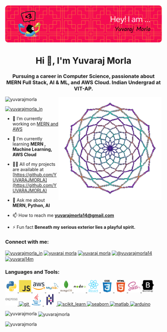 ![MasterHead](https://github.com/YUVARAJMORLA/imagesforprofile/blob/main/github-header-image%20(1).png)
<h1 align="center">Hi 👋, I'm Yuvaraj Morla</h1>
<h3 align="center">Pursuing a career in Computer Science, passionate about MERN Full Stack, AI & ML, and AWS Cloud. Indian Undergrad at VIT-AP.</h3>
<img align="right" alt="Coding" width="333" src="https://github.com/YUVARAJMORLA/imagesforprofile/blob/main/output-onlinegiftools.gif">


<p align="left"> <img src="https://komarev.com/ghpvc/?username=yuvarajmorla&label=Profile%20views&color=0e75b6&style=flat" alt="yuvarajmorla" /> </p>

<p align="left"> <a href="https://twitter.com/yuvarajmorla_in" target="blank"><img src="https://img.shields.io/twitter/follow/yuvarajmorla_in?logo=twitter&style=for-the-badge" alt="yuvarajmorla_in" /></a> </p>

- 🔭 I’m currently working on [MERN and AWS](https://github.com/YUVARAJMORLA/ReactTasks)

- 🌱 I’m currently learning **MERN , Machine Learning, AWS Cloud**

- 👨‍💻 All of my projects are available at [https://github.com/YUVARAJMORLA](https://github.com/YUVARAJMORLA)

- 💬 Ask me about **MERN, Python, AI**

- 📫 How to reach me **yuvarajmorla14@gmail.com**

- ⚡ Fun fact **Beneath my serious exterior lies a playful spirit.**

<h3 align="left">Connect with me:</h3>
<p align="left">
<a href="https://twitter.com/@YuvarajMorla_IN" target="blank"><img align="center" src="https://raw.githubusercontent.com/rahuldkjain/github-profile-readme-generator/master/src/images/icons/Social/twitter.svg" alt="yuvarajmorla_in" height="30" width="40" /></a>
<a href="linkedin.com/in/yuvaraj-morla-14my" target="blank"><img align="center" src="https://raw.githubusercontent.com/rahuldkjain/github-profile-readme-generator/master/src/images/icons/Social/linked-in-alt.svg" alt="yuvaraj morla" height="30" width="40" /></a>
<a href="https://www.kaggle.com/yuvarajmorla" target="blank"><img align="center" src="https://raw.githubusercontent.com/rahuldkjain/github-profile-readme-generator/master/src/images/icons/Social/kaggle.svg" alt="yuvaraj morla" height="30" width="40" /></a>
<a href="https://www.hackerrank.com/@yuvarajmorla14" target="blank"><img align="center" src="https://raw.githubusercontent.com/rahuldkjain/github-profile-readme-generator/master/src/images/icons/Social/hackerrank.svg" alt="@yuvarajmorla14" height="30" width="40" /></a>
<a href="https://auth.geeksforgeeks.org/user/yuvaraj14m" target="blank"><img align="center" src="https://raw.githubusercontent.com/rahuldkjain/github-profile-readme-generator/master/src/images/icons/Social/geeks-for-geeks.svg" alt="yuvaraj14m" height="30" width="40" /></a>
</p>

<h3 align="left">Languages and Tools:</h3>

<p align="left">
  <a href="https://www.python.org" target="_blank" rel="noreferrer">
    <img src="https://raw.githubusercontent.com/devicons/devicon/master/icons/python/python-original.svg" alt="python" width="40" height="40"/>
  </a>

  <a href="https://developer.mozilla.org/en-US/docs/Web/JavaScript" target="_blank" rel="noreferrer">
    <img src="https://raw.githubusercontent.com/devicons/devicon/master/icons/javascript/javascript-original.svg" alt="javascript" width="40" height="40"/>
  </a>

  <a href="https://aws.amazon.com" target="_blank" rel="noreferrer">
    <img src="https://raw.githubusercontent.com/devicons/devicon/master/icons/amazonwebservices/amazonwebservices-original-wordmark.svg" alt="aws" width="40" height="40"/>
  </a>

  <a href="https://www.mysql.com/" target="_blank" rel="noreferrer">
    <img src="https://raw.githubusercontent.com/devicons/devicon/master/icons/mysql/mysql-original-wordmark.svg" alt="mysql" width="40" height="40"/>
  </a>

  <a href="https://www.mongodb.com/" target="_blank" rel="noreferrer"> 
  <img src="https://raw.githubusercontent.com/devicons/devicon/master/icons/mongodb/mongodb-original-wordmark.svg" alt="mongodb" width="40" height="40"/> 
  </a>

  <a href="https://nodejs.org" target="_blank" rel="noreferrer">
    <img src="https://raw.githubusercontent.com/devicons/devicon/master/icons/nodejs/nodejs-original-wordmark.svg" alt="nodejs" width="40" height="40"/>
  </a>

  <a href="https://reactjs.org/" target="_blank" rel="noreferrer">
    <img src="https://raw.githubusercontent.com/devicons/devicon/master/icons/react/react-original-wordmark.svg" alt="react" width="40" height="40"/>
  </a>

  <a href="https://www.w3schools.com/css/" target="_blank" rel="noreferrer">
    <img src="https://raw.githubusercontent.com/devicons/devicon/master/icons/css3/css3-original-wordmark.svg" alt="css3" width="40" height="40"/>
  </a>

  <a href="https://www.w3.org/html/" target="_blank" rel="noreferrer">
    <img src="https://raw.githubusercontent.com/devicons/devicon/master/icons/html5/html5-original-wordmark.svg" alt="html5" width="40" height="40"/>
  </a>

  <a href="https://sass-lang.com" target="_blank" rel="noreferrer"> 
  <img src="https://raw.githubusercontent.com/devicons/devicon/master/icons/sass/sass-original.svg" alt="sass" width="40" height="40"/> </a>

  <a href="https://raw.githubusercontent.com/devicons/devicon/master/icons/bootstrap/bootstrap-plain-wordmark.svg" target="_blank" rel="noreferrer">
  <img src="https://raw.githubusercontent.com/devicons/devicon/master/icons/bootstrap/bootstrap-plain-wordmark.svg" alt="bootstrap" width="40" height="40"/>
  </a>

  <a href="https://expressjs.com" target="_blank" rel="noreferrer">
    <img src="https://raw.githubusercontent.com/devicons/devicon/master/icons/express/express-original-wordmark.svg" alt="express" width="40" height="40"/>
  </a>

  <a href="https://www.vectorlogo.zone/logos/git-scm/git-scm-icon.svg" target="_blank" rel="noreferrer">
    <img src="https://www.vectorlogo.zone/logos/git-scm/git-scm-icon.svg" alt="git" width="40" height="40"/>
  </a>

  
  <a href="https://www.java.com" target="_blank" rel="noreferrer">
    <img src="https://raw.githubusercontent.com/devicons/devicon/master/icons/java/java-original.svg" alt="java" width="40" height="40"/>
  </a>



  <a href="https://raw.githubusercontent.com/devicons/devicon/2ae2a900d2f041da66e950e4d48052658d850630/icons/pandas/pandas-original.svg" target="_blank" rel="noreferrer">
    <img src="https://raw.githubusercontent.com/devicons/devicon/2ae2a900d2f041da66e950e4d48052658d850630/icons/pandas/pandas-original.svg" alt="pandas" width="40" height="40"/>
  </a>

  <a href="https://scikit-learn.org/" target="_blank" rel="noreferrer"> 
  <img src="https://upload.wikimedia.org/wikipedia/commons/0/05/Scikit_learn_logo_small.svg" alt="scikit_learn" width="40" height="40"/> </a>

  <a href="https://seaborn.pydata.org/" target="_blank" rel="noreferrer">
    <img src="https://seaborn.pydata.org/_images/logo-mark-lightbg.svg" alt="seaborn" width="40" height="40"/>
  </a>

  <a href="https://upload.wikimedia.org/wikipedia/commons/2/21/Matlab_Logo.png" target="_blank" rel="noreferrer">
    <img src="https://upload.wikimedia.org/wikipedia/commons/2/21/Matlab_Logo.png" alt="matlab" width="40" height="40"/>
  </a>

  <a href="https://cdn.worldvectorlogo.com/logos/arduino-1.svg" target="_blank" rel="noreferrer">
    <img src="https://cdn.worldvectorlogo.com/logos/arduino-1.svg" alt="arduino" width="40" height="40"/>
  </a>
  
</p>


<p><img align="left" src="https://github-readme-stats.vercel.app/api/top-langs?username=yuvarajmorla&show_icons=true&locale=en&layout=compact" alt="yuvarajmorla" /></p>

<p>&nbsp;<img align="center" src="https://github-readme-stats.vercel.app/api?username=yuvarajmorla&show_icons=true&locale=en" alt="yuvarajmorla" /></p>

<p><img align="center" src="https://github-readme-streak-stats.herokuapp.com/?user=yuvarajmorla&" alt="yuvarajmorla" /></p>
